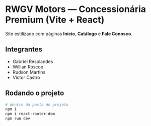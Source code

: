 # RWGV Motors — Concessionária Premium (Vite + React)

Site estilizado com páginas **Início**, **Catálogo** e **Fale Conosco**.

## Integrantes
- Gabriel Resplandes
- Willian Roscoe
- Rudson Martins
- Victor Castro

## Rodando o projeto

```bash
# dentro da pasta do projeto
npm i
npm i react-router-dom
npm run dev
